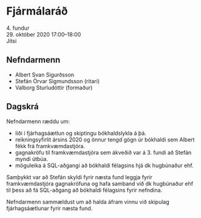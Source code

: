 # Fjármálaráð

4\. fundur  
29\. október 2020 17:00–18:00  
Jitsi

## Nefndarmenn

* Albert Svan Sigurðsson
* Stefán Örvar Sigmundsson (ritari)
* Valborg Sturludóttir (formaður)

## Dagskrá

Nefndarmenn ræddu um:
* liði í fjárhagsáætlun og skiptingu bókhaldslykla á þá.
* reikningsyfirlit ársins 2020 og önnur tengd gögn úr bókhaldi sem Albert fékk frá framkvæmdastjóra.
* gagnakröfu til framkvæmdastjóra sem ákveðið var á 3. fundi að Stefán myndi útbúa.
* möguleika á SQL-aðgangi að bókhaldi félagsins hjá dk hugbúnaður ehf.

Samþykkt var að Stefán skyldi fyrir næsta fund leggja fyrir framkvæmdastjóra gagnakröfuna og hafa samband við dk hugbúnaður ehf til þess að fá SQL-aðgang að bókhaldi félagsins fyrir nefndina.

Nefndarmenn sammældust um að halda áfram vinnu við skipulag fjárhagsáætlunar fyrir næsta fund.
